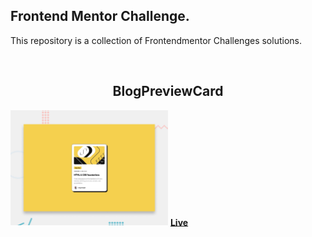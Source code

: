 ## Frontend Mentor Challenge.

This repository is a collection of Frontendmentor Challenges solutions.

<br>
<h2 align="center">BlogPreviewCard</h2>
<picture  align="center"> 
    <img alt="project preview" src="https://github.com/Levyathanz/FrontendMentor/blob/main/Blog_Preview-Card/assets/images/desktop-preview.jpg" width="50%">
  </picture> 
   <b><a href="https://blogcardfrontendmentor.netlify.app/">Live</a> </b>